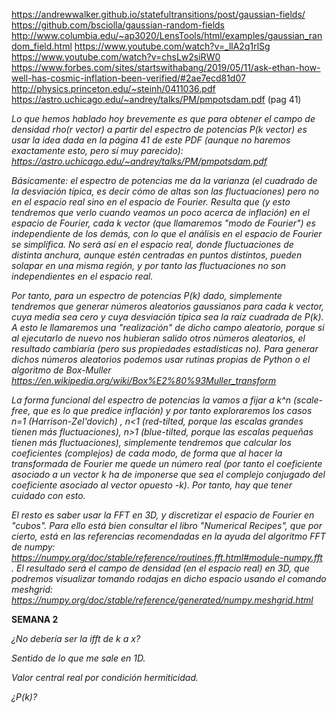 https://andrewwalker.github.io/statefultransitions/post/gaussian-fields/
https://github.com/bsciolla/gaussian-random-fields
http://www.columbia.edu/~ap3020/LensTools/html/examples/gaussian_random_field.html
https://www.youtube.com/watch?v=_llA2q1rlSg
https://www.youtube.com/watch?v=chsLw2siRW0
https://www.forbes.com/sites/startswithabang/2019/05/11/ask-ethan-how-well-has-cosmic-inflation-been-verified/#2ae7ecd81d07
http://physics.princeton.edu/~steinh/0411036.pdf
https://astro.uchicago.edu/~andrey/talks/PM/pmpotsdam.pdf (pag 41)

*Lo que hemos hablado hoy brevemente es que para obtener el campo de densidad rho(r vector) a partir del espectro de potencias P(k vector) es usar la idea dada en la página 41 de este PDF (aunque no haremos exactamente esto, pero sí muy parecido): https://astro.uchicago.edu/~andrey/talks/PM/pmpotsdam.pdf*

*Básicamente: el espectro de potencias me da la varianza (el cuadrado de la desviación típica, es decir cómo de altas son las fluctuaciones) pero no en el espacio real sino en el espacio de Fourier. Resulta que (y esto tendremos que verlo cuando veamos un poco acerca de inflación) en el espacio de Fourier, cada k vector (que llamaremos "modo de Fourier") es independiente de los demás, con lo que el análisis en el espacio de Fourier se simplifica. No será así en el espacio real, donde fluctuaciones de distinta anchura, aunque estén centradas en puntos distintos, pueden solapar en una misma región, y por tanto las fluctuaciones no son independientes en el espacio real.*

*Por tanto, para un espectro de potencias P(k) dado, simplemente tendremos que generar números aleatorios gaussianos para cada k vector, cuya media sea cero y cuya desviación típica sea la raíz cuadrada de P(k). A esto le llamaremos una "realización" de dicho campo aleatorio, porque si al ejecutarlo de nuevo nos hubieran salido otros números aleatorios, el resultado cambiaría (pero sus propiedades estadísticas no). Para generar dichos números aleatorios podemos usar rutinas propias de Python o el algoritmo de Box-Muller https://en.wikipedia.org/wiki/Box%E2%80%93Muller_transform*

*La forma funcional del espectro de potencias la vamos a fijar a k^n (scale-free, que es lo que predice inflación) y por tanto exploraremos los casos n=1 (Harrison-Zel'dovich) , n<1 (red-tilted, porque las escalas grandes tienen más fluctuaciones), n>1 (blue-tilted, porque las escalas pequeñas tienen más fluctuaciones), simplemente tendremos que calcular los coeficientes (complejos) de cada modo, de forma que al hacer la transformada de Fourier me quede un número real (por tanto el coeficiente asociado a un vector k ha de imponerse que sea el complejo conjugado del coeficiente asociado al vector opuesto -k). Por tanto, hay que tener cuidado con esto.*

*El resto es saber usar la FFT en 3D, y discretizar el espacio de Fourier en "cubos". Para ello está bien consultar el libro "Numerical Recipes", que por cierto, está en las referencias recomendadas en la ayuda del algoritmo FFT de numpy: https://numpy.org/doc/stable/reference/routines.fft.html#module-numpy.fft . El resultado será el campo de densidad (en el espacio real) en 3D, que podremos visualizar tomando rodajas en dicho espacio usando el comando meshgrid: https://numpy.org/doc/stable/reference/generated/numpy.meshgrid.html*

**SEMANA 2**

*¿No debería ser la ifft de k a x?*

*Sentido de lo que me sale en 1D.*

*Valor central real por condición hermiticidad.*

*¿P(k)?*